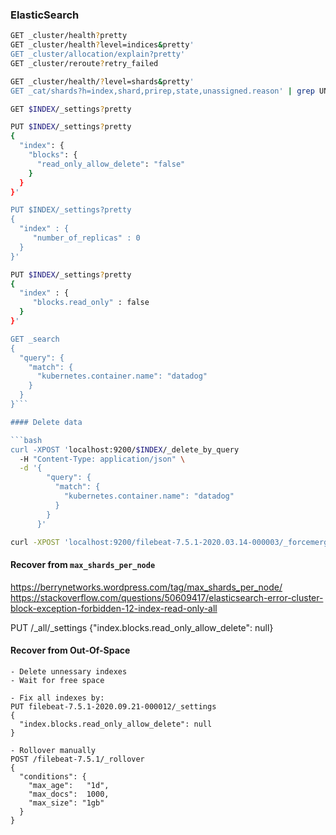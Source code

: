 ### ElasticSearch

```bash
GET _cluster/health?pretty
GET _cluster/health?level=indices&pretty'
GET _cluster/allocation/explain?pretty'
GET _cluster/reroute?retry_failed

GET _cluster/health/?level=shards&pretty'
GET _cat/shards?h=index,shard,prirep,state,unassigned.reason' | grep UNASSIGNED

GET $INDEX/_settings?pretty

PUT $INDEX/_settings?pretty
{
  "index": {
    "blocks": {
      "read_only_allow_delete": "false"
    }
  }
}'

PUT $INDEX/_settings?pretty
{
  "index" : {
     "number_of_replicas" : 0
  }
}'

PUT $INDEX/_settings?pretty
{
  "index" : {
     "blocks.read_only" : false
  }
}'

GET _search
{
  "query": {
    "match": {
      "kubernetes.container.name": "datadog"
    }
  }
}```

#### Delete data 

```bash
curl -XPOST 'localhost:9200/$INDEX/_delete_by_query
  -H "Content-Type: application/json" \
  -d '{
        "query": {
          "match": {
            "kubernetes.container.name": "datadog"
          }
        }
      }'

curl -XPOST 'localhost:9200/filebeat-7.5.1-2020.03.14-000003/_forcemerge?only_expunge_deletes=true&pretty'
```

#### Recover from `max_shards_per_node`
<https://berrynetworks.wordpress.com/tag/max_shards_per_node/>
<https://stackoverflow.com/questions/50609417/elasticsearch-error-cluster-block-exception-forbidden-12-index-read-only-all>

PUT /_all/_settings 
{"index.blocks.read_only_allow_delete": null}

#### Recover from Out-Of-Space
```
- Delete unnessary indexes
- Wait for free space

- Fix all indexes by:
PUT filebeat-7.5.1-2020.09.21-000012/_settings
{
  "index.blocks.read_only_allow_delete": null
}

- Rollover manually
POST /filebeat-7.5.1/_rollover
{
  "conditions": {
    "max_age":   "1d",
    "max_docs":  1000,
    "max_size": "1gb"
  }
}

```